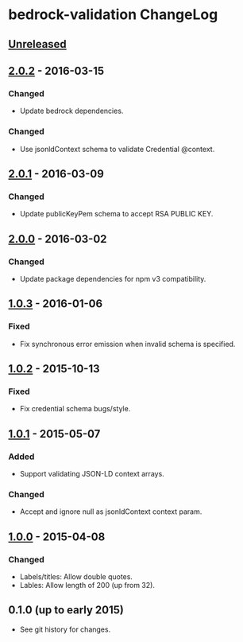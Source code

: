 # bedrock-validation ChangeLog

## [Unreleased]

## [2.0.2] - 2016-03-15

### Changed
- Update bedrock dependencies.

### Changed
- Use jsonldContext schema to validate Credential @context.

## [2.0.1] - 2016-03-09

### Changed
- Update publicKeyPem schema to accept RSA PUBLIC KEY.

## [2.0.0] - 2016-03-02

### Changed
- Update package dependencies for npm v3 compatibility.

## [1.0.3] - 2016-01-06

### Fixed
- Fix synchronous error emission when invalid schema is specified.

## [1.0.2] - 2015-10-13

### Fixed
- Fix credential schema bugs/style.

## [1.0.1] - 2015-05-07

### Added
- Support validating JSON-LD context arrays.

### Changed
- Accept and ignore null as jsonldContext context param.

## [1.0.0] - 2015-04-08

### Changed
- Labels/titles: Allow double quotes.
- Lables: Allow length of 200 (up from 32).

## 0.1.0 (up to early 2015)

- See git history for changes.

[Unreleased]: https://github.com/digitalbazaar/bedrock-validation/compare/2.0.2...HEAD
[2.0.2]: https://github.com/digitalbazaar/bedrock-validation/compare/2.0.1...2.0.2
[2.0.1]: https://github.com/digitalbazaar/bedrock-validation/compare/2.0.0...2.0.1
[2.0.0]: https://github.com/digitalbazaar/bedrock-validation/compare/1.0.3...2.0.0
[1.0.3]: https://github.com/digitalbazaar/bedrock-validation/compare/1.0.2...1.0.3
[1.0.2]: https://github.com/digitalbazaar/bedrock-validation/compare/1.0.1...1.0.2
[1.0.1]: https://github.com/digitalbazaar/bedrock-validation/compare/1.0.0...1.0.1
[1.0.0]: https://github.com/digitalbazaar/bedrock-validation/compare/0.1.0...1.0.0

